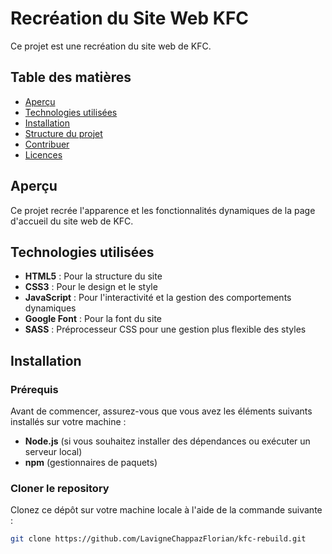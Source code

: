 # Recréation du Site Web KFC

Ce projet est une recréation du site web de KFC.

## Table des matières

- [Aperçu](#aperçu)
- [Technologies utilisées](#technologies-utilisées)
- [Installation](#installation)
- [Structure du projet](#structure-du-projet)
- [Contribuer](#contribuer)
- [Licences](#licences)

## Aperçu

Ce projet recrée l'apparence et les fonctionnalités dynamiques de la page d'accueil du site web de KFC.

## Technologies utilisées

- **HTML5** : Pour la structure du site
- **CSS3** : Pour le design et le style
- **JavaScript** : Pour l'interactivité et la gestion des comportements dynamiques
- **Google Font** : Pour la font du site
- **SASS** : Préprocesseur CSS pour une gestion plus flexible des styles

## Installation

### Prérequis

Avant de commencer, assurez-vous que vous avez les éléments suivants installés sur votre machine :

- **Node.js** (si vous souhaitez installer des dépendances ou exécuter un serveur local)
- **npm** (gestionnaires de paquets)

### Cloner le repository

Clonez ce dépôt sur votre machine locale à l'aide de la commande suivante :

```bash
git clone https://github.com/LavigneChappazFlorian/kfc-rebuild.git
